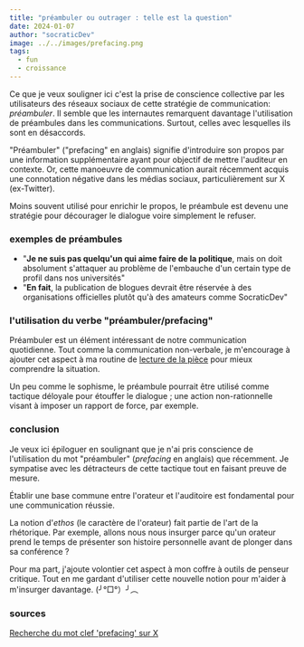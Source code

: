 ```yaml
---
title: "préambuler ou outrager : telle est la question"
date: 2024-01-07
author: "socraticDev"
image: ../../images/prefacing.png
tags:
  - fun
  - croissance
---
```


Ce que je veux souligner ici c'est la prise de conscience collective par les
utilisateurs des réseaux sociaux de cette stratégie de communication: _préambuler_. Il semble que les internautes remarquent davantage l'utilisation de préambules dans les
communications. Surtout, celles avec lesquelles ils sont en désaccords.

"Préambuler" ("prefacing" en anglais) signifie d'introduire son propos par une
information supplémentaire ayant pour objectif de mettre l'auditeur en
contexte. Or, cette manoeuvre de communication aurait récemment acquis une connotation
négative dans les médias sociaux, particulièrement sur X (ex-Twitter).

Moins souvent utilisé pour enrichir le propos, le préambule est devenu une stratégie
pour décourager le dialogue voire simplement le refuser.

### exemples de préambules

- "**Je ne suis pas quelqu'un qui aime faire de la politique**, mais on doit
  absolument s'attaquer au problème de l'embauche d'un certain type de profil
  dans nos universités"
- "**En fait**, la publication de blogues devrait être réservée à des organisations
  officielles plutôt qu'à des amateurs comme SocraticDev"

### l'utilisation du verbe "préambuler/prefacing"

Préambuler est un élément intéressant de notre communication quotidienne. Tout
comme la communication non-verbale, je m'encourage à ajouter cet aspect à ma
routine de [lecture de la
pièce](https://socratic.dev/reading-the-room-est-un-soft-skill) pour mieux
comprendre la situation.

Un peu comme le sophisme, le préambule pourrait être utilisé comme
tactique déloyale pour étouffer le dialogue ; une action non-rationnelle visant à
imposer un rapport de force, par exemple.

### conclusion

Je veux ici épiloguer en soulignant que je n'ai pris conscience de
l'utilisation du mot "préambuler" (_prefacing_ en anglais) que récemment. Je
sympatise avec les détracteurs de cette tactique tout en faisant preuve de
mesure.

Établir une base commune entre l'orateur et l'auditoire est
fondamental pour une communication réussie.

La notion d'_ethos_ (le caractère de l'orateur) fait partie de l'art de la
rhétorique. Par exemple, allons nous nous insurger parce qu'un orateur prend le
temps de présenter son histoire personnelle avant de plonger dans sa conférence ?

Pour ma part, j'ajoute volontier cet aspect à mon coffre à outils de penseur
critique. Tout en me gardant d'utiliser cette nouvelle notion pour m'aider à
m'insurger davantage. (╯°□°）╯︵

### sources

[Recherche du mot clef 'prefacing' sur X](https://twitter.com/search?q=prefacing&src=typed_query&f=live)
